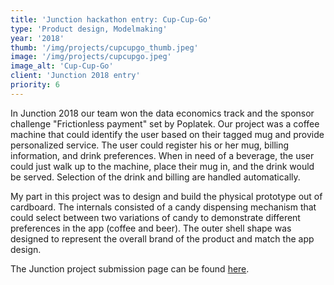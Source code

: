 ```yaml
---
title: 'Junction hackathon entry: Cup‑Cup‑Go'
type: 'Product design, Modelmaking'
year: '2018'
thumb: '/img/projects/cupcupgo_thumb.jpeg'
image: '/img/projects/cupcupgo.jpeg'
image_alt: 'Cup‑Cup‑Go'
client: 'Junction 2018 entry'
priority: 6
---
```


In Junction 2018 our team won the data economics track and the sponsor challenge 
"Frictionless payment" set by Poplatek. Our project was a coffee machine that could 
identify the user based on their tagged mug and provide personalized service. The user 
could register his or her mug, billing information, and drink preferences.
When in need of a beverage, the user could just walk up to the machine, place their
mug in, and the drink would be served. Selection of the drink and billing are handled automatically.

My part in this project was to design and build the physical prototype out of cardboard. 
The internals consisted of a candy dispensing mechanism that could select between two variations
of candy to demonstrate different preferences in the app (coffee and beer).
The outer shell shape was designed to represent the overall brand of the product and match 
the app design.

The Junction project submission page can be found [here](https://projects.hackjunction.com/projects/junction-2018/5bf86f106a75040015931e4a).
